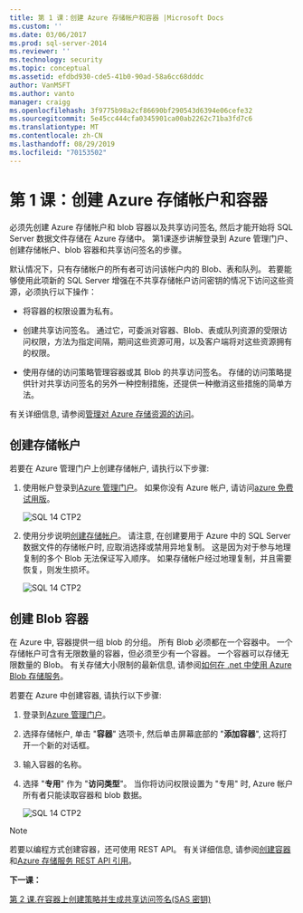 ```yaml
---
title: 第 1 课：创建 Azure 存储帐户和容器 |Microsoft Docs
ms.custom: ''
ms.date: 03/06/2017
ms.prod: sql-server-2014
ms.reviewer: ''
ms.technology: security
ms.topic: conceptual
ms.assetid: efdbd930-cde5-41b0-90ad-58a6cc68dddc
author: VanMSFT
ms.author: vanto
manager: craigg
ms.openlocfilehash: 3f9775b98a2cf86690bf290543d6394e06cefe32
ms.sourcegitcommit: 5e45cc444cfa0345901ca00ab2262c71ba3fd7c6
ms.translationtype: MT
ms.contentlocale: zh-CN
ms.lasthandoff: 08/29/2019
ms.locfileid: "70153502"
---
```

# <a name="lesson-1-create-azure-storage-account-and-container"></a>第 1 课：创建 Azure 存储帐户和容器
  必须先创建 Azure 存储帐户和 blob 容器以及共享访问签名, 然后才能开始将 SQL Server 数据文件存储在 Azure 存储中。 第1课逐步讲解登录到 Azure 管理门户、创建存储帐户、blob 容器和共享访问签名的步骤。  
  
 默认情况下，只有存储帐户的所有者可访问该帐户内的 Blob、表和队列。 若要能够使用此项新的 SQL Server 增强在不共享存储帐户访问密钥的情况下访问这些资源，必须执行以下操作：  
  
-   将容器的权限设置为私有。  
  
-   创建共享访问签名。 通过它，可委派对容器、Blob、表或队列资源的受限访问权限，方法为指定间隔，期间这些资源可用，以及客户端将对这些资源拥有的权限。  
  
-   使用存储的访问策略管理容器或其 Blob 的共享访问签名。 存储的访问策略提供针对共享访问签名的另外一种控制措施，还提供一种撤消这些措施的简单方法。  
  
 有关详细信息, 请参阅[管理对 Azure 存储资源的访问](https://msdn.microsoft.com/library/windowsazure/ee393343.aspx)。  
  
## <a name="create-storage-account"></a>创建存储帐户  
 若要在 Azure 管理门户上创建存储帐户, 请执行以下步骤:  
  
1.  使用帐户登录到[Azure 管理门户](https://manage.windowsazure.com)。 如果你没有 Azure 帐户, 请访问[azure 免费试用版](http://www.windowsazure.com/pricing/free-trial/)。  
  
     ![SQL 14 CTP2](../../2014/tutorials/media/ss-was-tutlesson-1-1.gif "SQL 14 CTP2")  
  
2.  使用分步说明[创建存储帐户](https://azure.microsoft.com/documentation/articles/storage-create-storage-account/)。 请注意, 在创建要用于 Azure 中的 SQL Server 数据文件的存储帐户时, 应取消选择或禁用异地复制。 这是因为对于参与地理复制的多个 Blob 无法保证写入顺序。 如果存储帐户经过地理复制，并且需要恢复，则发生损坏。  
  
     ![SQL 14 CTP2](../../2014/tutorials/media/ss-was-tutlesson-1-2.gif "SQL 14 CTP2")  
  
## <a name="create-a-blob-container"></a>创建 Blob 容器  
 在 Azure 中, 容器提供一组 blob 的分组。 所有 Blob 必须都在一个容器中。 一个存储帐户可含有无限数量的容器，但必须至少有一个容器。 一个容器可以存储无限数量的 Blob。 有关存储大小限制的最新信息, 请参阅[如何在 .net 中使用 Azure Blob 存储服务](http://www.windowsazure.com/develop/net/how-to-guides/blob-storage/)。  
  
 若要在 Azure 中创建容器, 请执行以下步骤:  
  
1.  登录到[Azure 管理门户](https://manage.windowsazure.com)。  
  
2.  选择存储帐户, 单击 "**容器**" 选项卡, 然后单击屏幕底部的 "**添加容器**", 这将打开一个新的对话框。  
  
3.  输入容器的名称。  
  
4.  选择 "**专用**" 作为 "**访问类型**"。 当你将访问权限设置为 "专用" 时, Azure 帐户所有者只能读取容器和 blob 数据。  
  
     ![SQL 14 CTP2](../../2014/tutorials/media/ss-was-tutlesson-1-4.gif "SQL 14 CTP2")  
  
> [!NOTE]  
>  若要以编程方式创建容器，还可使用 REST API。 有关详细信息, 请参阅[创建容器](https://msdn.microsoft.com/library/windowsazure/dd179468.aspx)和[Azure 存储服务 REST API 引用](https://msdn.microsoft.com/library/windowsazure/dd179355.aspx)。  
  
 **下一课：**  
  
 [第 2 课.在容器上创建策略并生成共享访问签名&#40;SAS 密钥&#41;](../relational-databases/lesson-1-create-stored-access-policy-and-shared-access-signature.md)  
  
  
